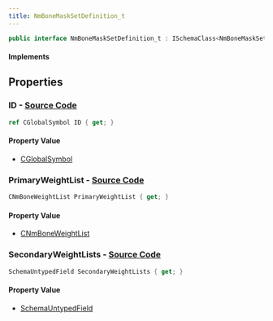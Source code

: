```yaml
---
title: NmBoneMaskSetDefinition_t
---
```


```csharp
public interface NmBoneMaskSetDefinition_t : ISchemaClass<NmBoneMaskSetDefinition_t>, ISchemaField, ISchemaClass, INativeHandle
```

#### Implements

## Properties

### **ID** - [Source Code](https://github.com/swiftly-solution/swiftlys2/blob/main/managed/src/SwiftlyS2.Generated/Schemas/Interfaces/NmBoneMaskSetDefinition_t.cs#L16)

```csharp
ref CGlobalSymbol ID { get; }
```

#### Property Value

- [CGlobalSymbol](/docs/api/shared/natives/cglobalsymbol)

### **PrimaryWeightList** - [Source Code](https://github.com/swiftly-solution/swiftlys2/blob/main/managed/src/SwiftlyS2.Generated/Schemas/Interfaces/NmBoneMaskSetDefinition_t.cs#L18)

```csharp
CNmBoneWeightList PrimaryWeightList { get; }
```

#### Property Value

- [CNmBoneWeightList](/docs/api/shared/schemadefinitions/cnmboneweightlist)

### **SecondaryWeightLists** - [Source Code](https://github.com/swiftly-solution/swiftlys2/blob/main/managed/src/SwiftlyS2.Generated/Schemas/Interfaces/NmBoneMaskSetDefinition_t.cs#L21)

```csharp
SchemaUntypedField SecondaryWeightLists { get; }
```

#### Property Value

- [SchemaUntypedField](/docs/api/shared/schemas/schemauntypedfield)

